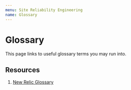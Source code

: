 ```yaml
---
menu: Site Reliability Engineering
name: Glossary
---
```


# Glossary

This page links to useful glossary terms you may run into.

## Resources

1. [New Relic Glossary](https://docs.newrelic.com/docs/using-new-relic/welcome-new-relic/get-started/glossary)
